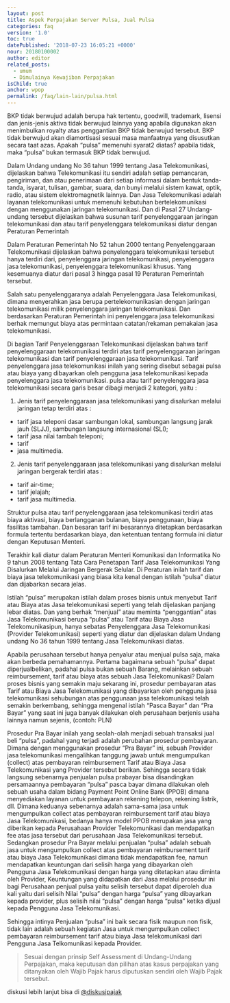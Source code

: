 ```yaml
---
layout: post
title: Aspek Perpajakan Server Pulsa, Jual Pulsa
categories: faq
version: '1.0'
toc: true
datePublished: '2018-07-23 16:05:21 +0000'
nour: 20180100002
author: editor
related_posts:
  - umum
  - Dimulainya Kewajiban Perpajakan
isChild: true
anchor: wpop
permalink: /faq/lain-lain/pulsa.html
---
```

BKP tidak berwujud adalah berupa hak tertentu, goodwill, trademark, lisensi dan jenis-jenis aktiva tidak berwujud lainnya yang apabila digunakan akan menimbulkan royalty atas penggantian BKP tidak berwujud tersebut. BKP tidak berwujud akan diamortisasi sesuai masa manfaatnya yang disusutkan secara taat azas. Apakah “pulsa” memenuhi syarat2 diatas? apabila tidak, maka “pulsa” bukan termasuk BKP tidak berwujud.

Dalam Undang undang No 36 tahun 1999 tentang Jasa Telekomunikasi, dijelaskan bahwa Telekomunikasi itu sendiri adalah setiap pemancaran, pengiriman, dan atau penerimaan dari setiap informasi dalam bentuk tanda-tanda, isyarat, tulisan, gambar, suara, dan bunyi melalui sistem kawat, optik, radio, atau sistem elektromagnetik lainnya. Dan Jasa Telekomunikasi adalah layanan telekomunikasi untuk memenuhi kebutuhan bertelekomunikasi dengan menggunakan jaringan telekomunikasi. Dan di Pasal 27 Undang-undang tersebut dijelaskan bahwa susunan tarif penyelenggaraan jaringan telekomunikasi dan atau tarif penyelenggara telekomunikasi diatur dengan Peraturan Pemerintah

Dalam Peraturan Pemerintah No 52 tahun 2000 tentang Penyelenggaraan Telekomunikasi dijelaskan bahwa penyelenggara telekomunikasi tersebut hanya terdiri dari, penyelenggara jaringan telekomunikasi, penyelenggara jasa telekomunikasi, penyelenggara telekomunikasi khusus. Yang kesemuanya diatur dari pasal 3 hingga pasal 19 Peraturan Pemerintah tersebut.

Salah satu penyelenggaranya adalah Penyelenggara Jasa Telekomunikasi, dimana menyerahkan jasa berupa pertelekomunikasian dengan jaringan telekomunikasi milik penyelenggara jaringan telekomunikasi. Dan berdasarkan Peraturan Pemerintah ini penyelenggara jasa telekomunikasi berhak memungut biaya atas permintaan catatan/rekaman pemakaian jasa telekomunikasi.

Di bagian Tarif Penyelenggaraan Telekomunikasi dijelaskan bahwa tarif penyelenggaraan telekomunikasi terdiri atas tarif penyelenggaraan jaringan telekomunikasi dan tarif penyelenggaraan jasa telekomunikasi. Tarif penyelenggara jasa telekomunikasi inilah yang sering disebut sebagai pulsa atau biaya yang dibayarkan oleh pengguna jasa telekomunikasi kepada penyelenggara jasa telekomunikasi. pulsa atau tarif penyelenggara jasa telekomunikasi secara garis besar dibagi menjadi 2 kategori, yaitu :
1. Jenis tarif penyelenggaraan jasa telekomunikasi yang disalurkan melalui jaringan tetap terdiri atas :
 - tarif jasa teleponi dasar sambungan lokal, sambungan langsung jarak jauh (SLJJ), sambungan langsung internasional (SLI);
 - tarif jasa nilai tambah teleponi;
 - tarif
 - jasa multimedia.
2. Jenis tarif penyelenggaraan jasa telekomunikasi yang disalurkan melalui jaringan bergerak terdiri atas :
 - tarif air-time;
 - tarif jelajah;
 - tarif jasa multimedia.

Struktur pulsa atau tarif penyelenggaraan jasa telekomunikasi terdiri atas biaya aktivasi, biaya berlangganan bulanan, biaya penggunaan, biaya fasilitas tambahan. Dan besaran tarif ini besarannya ditetapkan berdasarkan formula tertentu berdasarkan biaya, dan ketentuan tentang formula ini diatur dengan Keputusan Menteri.

Terakhir kali diatur dalam Peraturan Menteri Komunikasi dan Informatika No 9 tahun 2008 tentang Tata Cara Penetapan Tarif Jasa Telekomunikasi Yang Disalurkan Melalui Jaringan Bergerak Selular. Di Peraturan inilah tarif dan biaya jasa telekomunikasi yang biasa kita kenal dengan istilah “pulsa” diatur dan dijabarkan secara jelas.

Istilah “pulsa” merupakan istilah dalam proses bisnis untuk menyebut Tarif atau Biaya atas Jasa telekomunikasi seperti yang telah dijelaskan panjang lebar diatas. Dan yang berhak “menjual” atau meminta “penggantian” atas Jasa Telekomunikasi berupa “pulsa” atau Tarif atau Biaya Jasa Telekomunikasipun, hanya sebatas Penyelenggara Jasa Telekomunikasi (Provider Telekomunikasi) seperti yang diatur dan dijelaskan dalam Undang undang No 36 tahun 1999 tentang Jasa Telekomunikasi diatas.

Apabila perusahaan tersebut hanya penyalur atau menjual pulsa saja, maka akan berbeda pemahamannya. Pertama bagaimana sebuah “pulsa” dapat diperjualbelikan, padahal pulsa bukan sebuah Barang, melainkan sebuah reimbursement, tarif atau biaya atas sebuah Jasa Telekomunikasi? Dalam proses bisnis yang semakin maju sekarang ini, prosedur pembayaran atas Tarif atau Biaya Jasa Telekomunikasi yang dibayarkan oleh pengguna jasa telekomunikasi sehubungan atas penggunaan jasa telekomunikasi telah semakin berkembang, sehingga mengenal istilah “Pasca Bayar” dan “Pra Bayar” yang saat ini juga banyak dilakukan oleh perusahaan berjenis usaha lainnya namun sejenis, (contoh: PLN)

Prosedur Pra Bayar inilah yang seolah-olah menjadi sebuah transaksi jual beli “pulsa”, padahal yang terjadi adalah perubahan prosedur pembayaran. Dimana dengan menggunakan prosedur “Pra Bayar” ini, sebuah Provider jasa telekomunikasi mengalihkan tanggung jawab untuk mengumpulkan (collect) atas pembayaran reimbursement Tarif atau Biaya Jasa Telekomunikasi yang Provider tersebut berikan. Sehingga secara tidak langsung sebenarnya penjualan pulsa prabayar bisa disandingkan persamaannya pembayaran “pulsa” pasca bayar dimana dilakukan oleh sebuah usaha dalam bidang Payment Point Online Bank (PPOB) dimana menyediakan layanan untuk pembayaran rekening telepon, rekening listrik, dll. Dimana keduanya sebenarnya adalah sama-sama jasa untuk mengumpulkan collect atas pembayaran reimbursement tarif atau biaya Jasa Telekomunikasi, bedanya hanya model PPOB merupakan jasa yang diberikan kepada Perusahaan Provider Telekomunikasi dan mendapatkan fee atas jasa tersebut dari perusahaan Jasa Telekomunikasi tersebut. Sedangkan prosedur Pra Bayar melalui penjualan “pulsa” adalah sebuah jasa untuk mengumpulkan collect atas pembayaran reimbursement tarif atau biaya Jasa Telekomunikasi dimana tidak mendapatkan fee, namun mendapatkan keuntungan dari selisih harga yang dibayarkan oleh Pengguna Jasa Telekomunikasi dengan harga yang ditetapkan atau diminta oleh Provider, Keuntungan yang didapatkan dari Jasa melalui prosedur ini bagi Perusahaan penjual pulsa yaitu selisih tersebut dapat diperoleh dua kali yaitu dari selisih Nilai “pulsa” dengan harga “pulsa” yang dibayarkan kepada provider, plus selisih nilai “pulsa” dengan harga “pulsa” ketika dijual kepada Pengguna Jasa Telekomunikasi.

Sehingga intinya Penjualan “pulsa” ini baik secara fisik maupun non fisik, tidak lain adalah sebuah kegiatan Jasa untuk mengumpulkan collect pembayaran reimbursement tarif atau biaya Jasa telekomunikasi dari Pengguna Jasa Telkomunikasi kepada Provider.

> Sesuai dengan prinsip Self Assessment di Undang-Undang Perpajakan, maka keputusan dan pilihan atas kasus perpajakan yang ditanyakan oleh Wajib Pajak harus diputuskan sendiri oleh Wajib Pajak tersebut. 
> 
diskusi lebih lanjut bisa di [@diskusipajak](https://t.me/diskusipajak/)